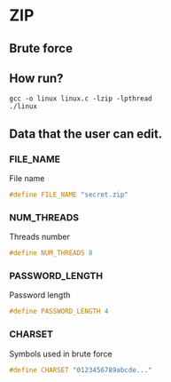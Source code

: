 # ZIP
## Brute force


## How run?
```
gcc -o linux linux.c -lzip -lpthread
./linux
```
## Data that the user can edit.
### FILE_NAME
File name
```c
#define FILE_NAME "secret.zip"
```
### NUM_THREADS
Threads number
```c
#define NUM_THREADS 8
```
### PASSWORD_LENGTH
Password length
```c
#define PASSWORD_LENGTH 4
```
### CHARSET
Symbols used in brute force
```c
#define CHARSET "0123456789abcde..."
```